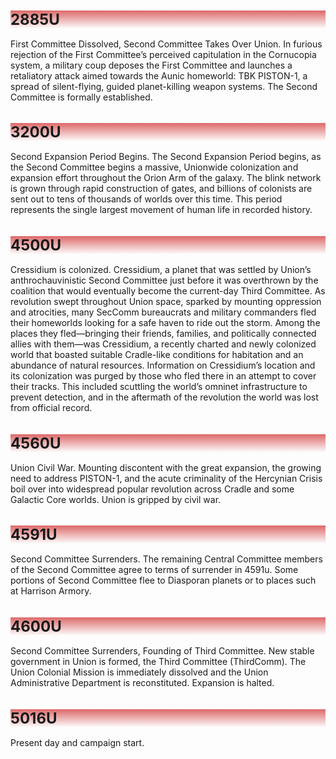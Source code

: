 <h1 style="font-size:24px; background: linear-gradient(to bottom, rgba(221, 105, 105, 1), rgba(255, 255, 255, 0));">2885U</h1>
<p>First Committee Dissolved, Second Committee Takes Over Union. In furious rejection of the First Committee’s perceived capitulation in the Cornucopia system, a military coup deposes the First Committee and launches a retaliatory attack aimed towards the Aunic homeworld: TBK PISTON-1, a spread of silent-flying, guided planet-killing weapon systems. The Second Committee is formally established.</p>

<h1 style="font-size:24px; background: linear-gradient(to bottom, rgba(221, 105, 105, 1), rgba(255, 255, 255, 0));">3200U</h1>
<p>Second Expansion Period Begins. The Second Expansion Period begins, as the Second Committee begins a massive, Unionwide colonization and expansion effort throughout the Orion Arm of the galaxy. The blink network is grown through rapid construction of gates, and billions of colonists are sent out to tens of thousands of worlds over this time. This period represents the single largest movement of human life in recorded history.</p>

<h1 style="font-size:24px; background: linear-gradient(to bottom, rgba(221, 105, 105, 1), rgba(255, 255, 255, 0));">4500U</h1>
<p>Cressidium is colonized. Cressidium, a planet that was settled by Union’s anthrochauvinistic Second Committee just before it was overthrown by the coalition that would eventually become the current-day Third Committee. As revolution swept throughout Union space, sparked by mounting oppression and atrocities, many SecComm bureaucrats and military commanders fled their homeworlds looking for a safe haven to ride out the storm. Among the places they fled—bringing their friends, families, and politically connected allies with them—was Cressidium, a recently charted and newly colonized world that boasted suitable Cradle-like conditions for habitation and an abundance of natural resources. Information on Cressidium’s location and its colonization was purged by those who fled there in an attempt to cover their tracks. This included scuttling the world’s omninet infrastructure to prevent detection, and in the aftermath of the revolution the world was lost from official record.</p>

<h1 style="font-size:24px; background: linear-gradient(to bottom, rgba(221, 105, 105, 1), rgba(255, 255, 255, 0));">4560U</h1>
<p>Union Civil War. Mounting discontent with the great expansion, the growing need to address PISTON-1, and the acute criminality of the Hercynian Crisis boil over into widespread popular revolution across Cradle and some Galactic Core worlds. Union is gripped by civil war.</p>

<h1 style="font-size:24px; background: linear-gradient(to bottom, rgba(221, 105, 105, 1), rgba(255, 255, 255, 0));">4591U</h1>
<p>Second Committee Surrenders. The remaining Central Committee members of the Second Committee agree to terms of surrender in 4591u. Some portions of Second Committee flee to Diasporan planets or to places such at Harrison Armory.</p>

<h1 style="font-size:24px; background: linear-gradient(to bottom, rgba(221, 105, 105, 1), rgba(255, 255, 255, 0));">4600U</h1>
<p>Second Committee Surrenders, Founding of Third Committee. New stable government in Union is formed, the Third Committee (ThirdComm). The Union Colonial Mission is immediately dissolved and the Union Administrative Department is reconstituted. Expansion is halted.</p>

<h1 style="font-size:24px; background: linear-gradient(to bottom, rgba(221, 105, 105, 1), rgba(255, 255, 255, 0));">5016U</h1>
<p>Present day and campaign start.</p>
